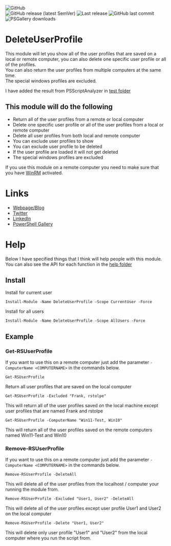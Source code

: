 ![GitHub](https://img.shields.io/github/license/rstolpe/DeleteUserProfile?style=plastic)  
![GitHub release (latest SemVer)](https://img.shields.io/github/v/release/rstolpe/DeleteUserProfile?sort=semver&style=plastic)  ![Last release](https://img.shields.io/github/release-date/rstolpe/DeleteUserProfilee?style=plastic)
![GitHub last commit](https://img.shields.io/github/last-commit/rstolpe/DeleteUserProfile?style=plastic)  
![PSGallery downloads](https://img.shields.io/powershellgallery/dt/DeleteUserProfile?style=plastic)

# DeleteUserProfile
This module will let you show all of the user profiles that are saved on a local or remote computer, you can also delete one specific user profile or all of the profiles.  
You can also return the user profiles from multiple computers at the same time.  
The special windows profiles are excluded.  
  
I have added the result from PSScriptAnalyzer in [test folder](https://github.com/rstolpe/DeleteUserProfile/tree/main/test) 

## This module will do the following
- Return all of the user profiles from a remote or local computer
- Delete one specific user profile or all of the user profiles from a local or remote computer
- Delete all user profiles from both local and remote computer
- You can exclude user profiles to show
- You can exclude user profile to be deleted
- If the user profile are loaded it will not get deleted
- The special windows profiles are excluded
  
If you use this module on a remote computer you need to make sure that you have [WinRM](https://github.com/rstolpe/Guides/blob/main/Windows/WinRM_GPO.md) activated.

# Links
* [Webpage/Blog](https://www.stolpe.io)
* [Twitter](https://twitter.com/rstolpes)
* [LinkedIn](https://www.linkedin.com/in/rstolpe/)
* [PowerShell Gallery](https://www.powershellgallery.com/profiles/rstolpe)

# Help
Below I have specified things that I think will help people with this module.  
You can also see the API for each function in the [help folder](https://github.com/rstolpe/DeleteUserProfile/tree/main/help)

## Install
Install for current user
```
Install-Module -Name DeleteUserProfile -Scope CurrentUser -Force
```
  
Install for all users
```
Install-Module -Name DeleteUserProfile -Scope AllUsers -Force
```

## Example
### Get-RSUserProfile
If you want to use this on a remote computer just add the parameter ```-ComputerName <COMPUTERNAME>``` in the commands below.  
  
```
Get-RSUserProfile
```
Return all user profiles that are saved on the local computer

```
Get-RSUserProfile -Excluded "Frank, rstolpe"
```
This will return all of the user profiles saved on the local machine except user profiles that are named Frank and rstolpe

```
Get-RSUserProfile -ComputerName "Win11-Test, Win10"
```
This will return all of the user profiles saved on the remote computers named Win11-Test and Win10

### Remove-RSUserProfile
If you want to use this on a remote computer just add the parameter ```-ComputerName <COMPUTERNAME>``` in the commands below.  
  
```
Remove-RSUserProfile -DeleteAll
```
This will delete all of the user profiles from the localhost / computer your running the module from.

```
Remove-RSUserProfile -Excluded "User1, User2" -DeleteAll
```
This will delete all of the user profiles except user profile User1 and User2 on the local computer

```
Remove-RSUserProfile -Delete "User1, User2"
```
This will delete only user profile "User1" and "User2" from the local computer where you run the script from.
